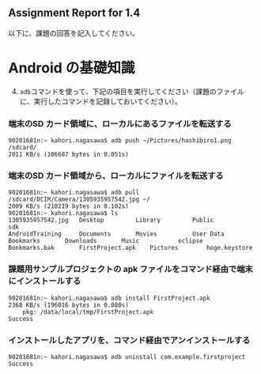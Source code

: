 Assignment Report for 1.4
------

以下に、課題の回答を記入してください。

Android の基礎知識
======

4. `adb`コマンドを使って、下記の項目を実行してください（課題のファイルに、実行したコマンドを記録しておいてください）。

### 端末のSD カード領域に、ローカルにあるファイルを転送する
```
90201681n:~ kahori.nagasawa$ adb push ~/Pictures/hashibiro1.png /sdcard/  
2011 KB/s (106687 bytes in 0.051s)
```

### 端末のSD カード領域から、ローカルにファイルを転送する
```
90201681n:~ kahori.nagasawa$ adb pull /sdcard/DCIM/Camera/1305935957542.jpg ~/
2009 KB/s (210219 bytes in 0.102s)
90201681n:~ kahori.nagasawa$ ls
1305935957542.jpg   Desktop         Library         Public          sdk
AndroidTraining     Documents       Movies          User Data
Bookmarks       Downloads       Music           eclipse
Bookmarks.bak       FirstProject.apk    Pictures        hoge.keystore
```

### 課題用サンプルプロジェクトの apk ファイルをコマンド経由で端末にインストールする
```
90201681n:~ kahori.nagasawa$ adb install FirstProject.apk 
2368 KB/s (196016 bytes in 0.080s)
    pkg: /data/local/tmp/FirstProject.apk
Success 
```

### インストールしたアプリを、コマンド経由でアンインストールする
```
90201681n:~ kahori.nagasawa$ adb uninstall com.example.firstproject
Success
```

